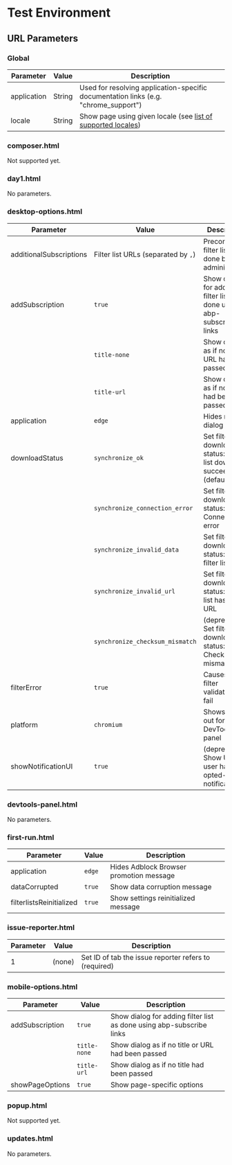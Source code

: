 # Test Environment

## URL Parameters

### Global

| Parameter | Value | Description |
|-|-|-|
| application | String | Used for resolving application-specific documentation links (e.g. "chrome_support") |
| locale | String | Show page using given locale (see [list of supported locales](../locale)) |

### composer.html

Not supported yet.

### day1.html

No parameters.

### desktop-options.html

| Parameter | Value | Description |
|-|-|-|
| additionalSubscriptions | Filter list URLs (separated by `,`) | Preconfigure filter lists as done by administrators |
| addSubscription | `true`| Show dialog for adding filter list as done using abp-subscribe links |
| | `title-none` | Show dialog as if no title or URL had been passed |
| | `title-url` | Show dialog as if no title had been passed |
| application | `edge` | Hides rating dialog |
| downloadStatus | `synchronize_ok` | Set filter list download status: Filter list download succeeded (default) |
| | `synchronize_connection_error` | Set filter list download status: Connection error |
| | `synchronize_invalid_data` | Set filter list download status: Invalid filter list |
| | `synchronize_invalid_url` | Set filter list download status: Filter list has invalid URL |
| | `synchronize_checksum_mismatch` | (deprecated) Set filter list download status: Checksum mismatch |
| filterError | `true` | Causes any filter validation to fail |
| platform | `chromium` | Shows opt-out for DevTools panel |
| showNotificationUI | `true` | (deprecated) Show UI as if user had opted-out of notifications |

### devtools-panel.html

No parameters.

### first-run.html

| Parameter | Value | Description |
|-|-|-|
| application | `edge` | Hides Adblock Browser promotion message |
| dataCorrupted | `true` | Show data corruption message |
| filterlistsReinitialized | `true` | Show settings reinitialized message |

### issue-reporter.html

| Parameter | Value | Description |
|-|-|-|
| 1 | (none) | Set ID of tab the issue reporter refers to (required) |

### mobile-options.html

| Parameter | Value | Description |
|-|-|-|
| addSubscription | `true`| Show dialog for adding filter list as done using abp-subscribe links |
| | `title-none` | Show dialog as if no title or URL had been passed |
| | `title-url` | Show dialog as if no title had been passed |
| showPageOptions | `true` | Show page-specific options |

### popup.html

Not supported yet.

### updates.html

No parameters.
